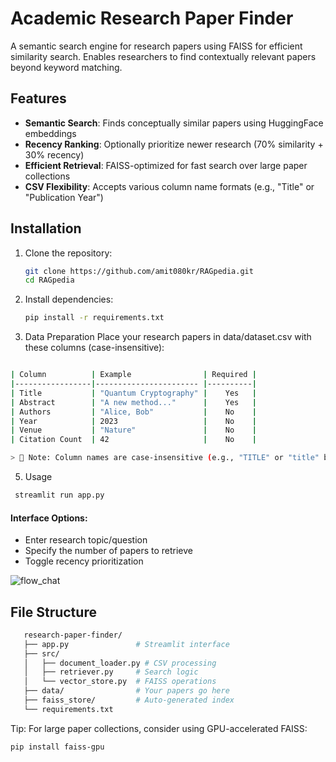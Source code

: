 # Academic Research Paper Finder

A semantic search engine for research papers using FAISS for efficient similarity search. Enables researchers to find contextually relevant papers beyond keyword matching.

## Features

- **Semantic Search**: Finds conceptually similar papers using HuggingFace embeddings
- **Recency Ranking**: Optionally prioritize newer research (70% similarity + 30% recency)
- **Efficient Retrieval**: FAISS-optimized for fast search over large paper collections
- **CSV Flexibility**: Accepts various column name formats (e.g., "Title" or "Publication Year")

## Installation

1. Clone the repository:
   ```bash
   git clone https://github.com/amit080kr/RAGpedia.git
   cd RAGpedia

2. Install dependencies:
   ```bash
   pip install -r requirements.txt

3. Data Preparation
Place your research papers in data/dataset.csv with these columns (case-insensitive):
```bash

| Column          | Example                | Required |
|-----------------|----------------------- |----------|
| Title           | "Quantum Cryptography" |    Yes   |
| Abstract        | "A new method..."      |    Yes   |
| Authors         | "Alice, Bob"           |    No    |
| Year            | 2023                   |    No    |
| Venue           | "Nature"               |    No    |
| Citation Count  | 42                     |    No    |

> 📝 Note: Column names are case-insensitive (e.g., "TITLE" or "title" both work) and can contain any columns.

```
5. Usage
  ```bash
   streamlit run app.py
  ```

#### Interface Options:

- Enter research topic/question
- Specify the number of papers to retrieve
- Toggle recency prioritization

![flow_chat](https://github.com/user-attachments/assets/b2ee3d14-6d1c-4cc4-93bc-01f51bd09050)

## File Structure

```bash
   research-paper-finder/
   ├── app.py               # Streamlit interface
   ├── src/
   │   ├── document_loader.py # CSV processing
   │   ├── retriever.py     # Search logic
   │   └── vector_store.py  # FAISS operations
   ├── data/                # Your papers go here
   ├── faiss_store/         # Auto-generated index
   └── requirements.txt
```
Tip:
For large paper collections, consider using GPU-accelerated FAISS:
   ```bash
  pip install faiss-gpu
